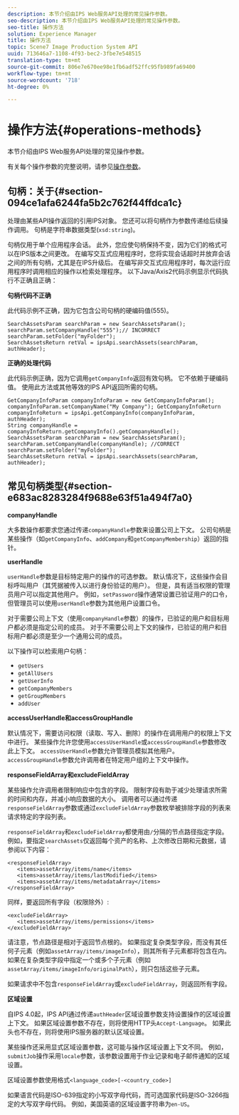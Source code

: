 ```yaml
---
description: 本节介绍由IPS Web服务API处理的常见操作参数。
seo-description: 本节介绍由IPS Web服务API处理的常见操作参数。
seo-title: 操作方法
solution: Experience Manager
title: 操作方法
topic: Scene7 Image Production System API
uuid: 713646a7-1108-4f93-bec2-3fbe7e548515
translation-type: tm+mt
source-git-commit: 806e7e670ee98e1fb6adf52ffc95fb989fa69400
workflow-type: tm+mt
source-wordcount: '718'
ht-degree: 0%

---
```



# 操作方法{#operations-methods}

本节介绍由IPS Web服务API处理的常见操作参数。

有关每个操作参数的完整说明，请参见[操作参数](/help/aem-ips-api/operations/c-operations-intro/c-methods/c-methods.md)。

## 句柄：关于{#section-094ce1afa6244fa5b2c762f44ffdca1c}

处理由某些API操作返回的引用IPS对象。 您还可以将句柄作为参数传递给后续操作调用。 句柄是字符串数据类型(`xsd:string`)。

句柄仅用于单个应用程序会话。 此外，您应使句柄保持不变，因为它们的格式可以在IPS版本之间更改。 在编写交互式应用程序时，您将实现会话超时并放弃会话之间的所有句柄，尤其是在IPS升级后。 在编写非交互式应用程序时，每次运行应用程序时调用相应的操作以检索处理程序。 以下Java/Axis2代码示例显示代码执行不正确且正确：

**句柄代码不正确**

此代码示例不正确，因为它包含公司句柄的硬编码值(555)。

```
SearchAssetsParam searchParam = new SearchAssetsParam(); searchParam.setCompanyHandle("555");// INCORRECT 
searchParam.setFolder("myFolder"); 
SearchAssetsReturn retVal = ipsApi.searchAssets(searchParam, authHeader);
```

**正确的处理代码**

此代码示例正确，因为它调用`getCompanyInfo`返回有效句柄。 它不依赖于硬编码值。 使用此方法或其他等效的IPS API返回所需的句柄。

```
GetCompanyInfoParam companyInfoParam = new GetCompanyInfoParam(); 
companyInfoParam.setCompanyName("My Company"); GetCompanyInfoReturn companyInfoReturn = ipsApi.getCompanyInfo(companyInfoParam, authHeader); 
String companyHandle = companyInfoReturn.getCompanyInfo().getCompanyHandle(); 
SearchAssetsParam searchParam = new SearchAssetsParam(); searchParam.setCompanyHandle(companyHandle); //CORRECT 
searchParam.setFolder("myFolder"); 
SearchAssetsReturn retVal = ipsApi.searchAssets(searchParam, authHeader);
```

## 常见句柄类型{#section-e683ac8283284f9688e63f51a494f7a0}

**companyHandle**

大多数操作都要求您通过传递`companyHandle`参数来设置公司上下文。 公司句柄是某些操作（如`getCompanyInfo`、`addCompany`和`getCompanyMembership`）返回的指针。

**userHandle**

`userHandle`参数是目标特定用户的操作的可选参数。 默认情况下，这些操作会目标呼叫用户（其凭据被传入以进行身份验证的用户）。 但是，具有适当权限的管理员用户可以指定其他用户。 例如，`setPassword`操作通常设置已验证用户的口令，但管理员可以使用`userHandle`参数为其他用户设置口令。

对于需要公司上下文（使用`companyHandle`参数）的操作，已验证的用户和目标用户都必须是指定公司的成员。 对于不需要公司上下文的操作，已验证的用户和目标用户都必须是至少一个通用公司的成员。

以下操作可以检索用户句柄：

* `getUsers`
* `getAllUsers`
* `getUserInfo`
* `getCompanyMembers`
* `getGroupMembers`
* `addUser`

**accessUserHandle和accessGroupHandle**

默认情况下，需要访问权限（读取、写入、删除）的操作在调用用户的权限上下文中进行。 某些操作允许您使用`accessUserHandle`或`accessGroupHandle`参数修改此上下文。 `accessUserHandle`参数允许管理员模拟其他用户。 `accessGroupHandle`参数允许调用者在特定用户组的上下文中操作。

**responseFieldArray和excludeFieldArray**

某些操作允许调用者限制响应中包含的字段。 限制字段有助于减少处理请求所需的时间和内存，并减小响应数据的大小。 调用者可以通过传递`responseFieldArray`参数或通过`excludeFieldArray`参数枚举被排除字段的列表来请求特定的字段列表。

`responseFieldArray`和`excludeFieldArray`都使用由`/`分隔的节点路径指定字段。 例如，要指定`searchAssets`仅返回每个资产的名称、上次修改日期和元数据，请参阅以下内容：

```
<responseFieldArray> 
   <items>assetArray/items/name</items> 
   <items>assetArray/items/lastModified</items> 
   <items>assetArray/items/metadataArray</items> 
</responseFieldArray>
```

同样，要返回所有字段（权限除外）:

```
<excludeFieldArray> 
   <items>assetArray/items/permissions</items> 
</excludeFieldArray>
```

请注意，节点路径是相对于返回节点根的。 如果指定复杂类型字段，而没有其任何子元素（例如`assetArray/items/imageInfo`），则其所有子元素都将包含在内。 如果在复杂类型字段中指定一个或多个子元素（例如`assetArray/items/imageInfo/originalPath`），则只包括这些子元素。

如果请求中不包含`responseFieldArray`或`excludeFieldArray`，则返回所有字段。

**区域设置**

自IPS 4.0起，IPS API通过传递`authHeader`区域设置参数支持设置操作的区域设置上下文。 如果区域设置参数不存在，则将使用HTTP头`Accept-Language`。 如果此头也不存在，则将使用IPS服务器的默认区域设置。

某些操作还采用显式区域设置参数，这可能与操作区域设置上下文不同。 例如，`submitJob`操作采用`locale`参数，该参数设置用于作业记录和电子邮件通知的区域设置。

区域设置参数使用格式`<language_code>[-<country_code>]`

如果语言代码是ISO-639指定的小写双字母代码，而可选国家代码是ISO-3266指定的大写双字母代码。 例如，美国英语的区域设置字符串为`en-US`。
